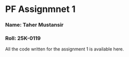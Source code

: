 # PF Assignmnet 1
### Name: Taher Mustansir
### Roll: 25K-0119

All the code written for the assignment 1 is available here.
